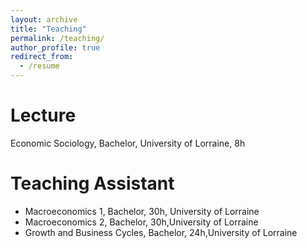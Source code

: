 ```yaml
---
layout: archive
title: "Teaching"
permalink: /teaching/
author_profile: true
redirect_from:
  - /resume
---
```

Lecture
===
Economic Sociology, Bachelor, University of Lorraine, 8h

Teaching Assistant
===
* Macroeconomics 1, Bachelor, 30h, University of Lorraine
* Macroeconomics 2, Bachelor, 30h,University of Lorraine
* Growth and Business Cycles, Bachelor, 24h,University of Lorraine
